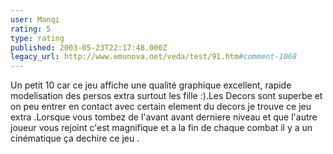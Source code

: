 ```yaml
---
user: Manqi
rating: 5
type: rating
published: 2003-05-23T22:17:48.000Z
legacy_url: http://www.emunova.net/veda/test/91.htm#comment-1068
---
```

Un petit 10 car ce jeu affiche une qualité graphique excellent, rapide modelisation des persos extra surtout les fille :).Les Decors sont superbe et on peu entrer en contact avec certain element du decors je trouve ce jeu extra .Lorsque vous tombez de l'avant avant derniere niveau et que l'autre joueur vous rejoint c'est magnifique et a la fin de chaque combat il y a un cinématique ça dechire ce jeu .
